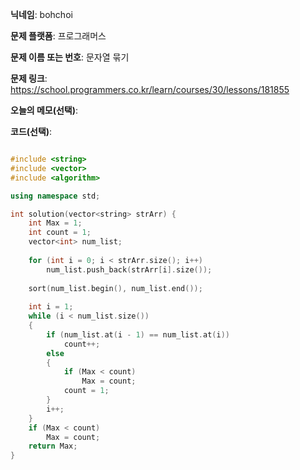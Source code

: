 **닉네임**: bohchoi

**문제 플랫폼**: 프로그래머스

**문제 이름 또는 번호**: 문자열 묶기

**문제 링크**: https://school.programmers.co.kr/learn/courses/30/lessons/181855

**오늘의 메모(선택)**:

**코드(선택)**:

```cpp

#include <string>
#include <vector>
#include <algorithm>

using namespace std;

int solution(vector<string> strArr) {
    int Max = 1;
    int count = 1;
    vector<int> num_list;
    
    for (int i = 0; i < strArr.size(); i++)
        num_list.push_back(strArr[i].size());
    
    sort(num_list.begin(), num_list.end());
    
    int i = 1;
    while (i < num_list.size())
    {
        if (num_list.at(i - 1) == num_list.at(i))
            count++;
        else
        {
            if (Max < count)
                Max = count;
            count = 1;
        }
        i++;
    }
    if (Max < count)
        Max = count;
    return Max;
}

```